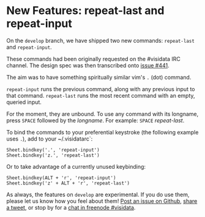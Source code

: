# New Features: repeat-last and repeat-input

On the `develop` branch, we have shipped two new commands: `repeat-last` and `repeat-input`.

These commands had been originally requested on the #visidata IRC channel. The design spec was then transcribed onto [issue #441](https://github.com/saulpw/visidata/issues/441).

The aim was to have something spiritually similar vim's `.` (dot) command.

`repeat-input` runs the previous command, along with any previous input to that command. `repeat-last` runs the most recent command with an empty, queried input.

For the moment, they are unbound. To use any command with its longname, press `SPACE` followed by the *longname*. For example: `SPACE` *repeat-last*.

To bind the commands to your preferential keystroke (the following example uses `.`), add to your ~/.visidatarc`:

~~~
Sheet.bindkey('.', 'repeat-input')
Sheet.bindkey('z.', 'repeat-last')
~~~

Or to take advantage of a currently unused keybinding:

~~~
Sheet.bindkey(ALT + 'r', 'repeat-input')
Sheet.bindkey('z' + ALT + 'r', 'repeat-last')
~~~

As always, the features on `develop` are experimental. If you do use them, please let us know how you feel about them! [Post an issue on Github](https://github.com/saulpw/visidata/issues/new), [share a tweet](https://twitter.com/VisiData), or stop by for a [chat in freenode #visidata](https://webchat.freenode.net/).

##
